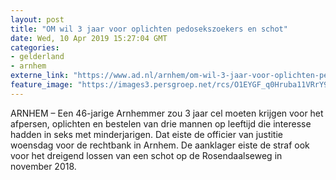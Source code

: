 ```yaml
---
layout: post
title: "OM wil 3 jaar voor oplichten pedosekszoekers en schot"
date: Wed, 10 Apr 2019 15:27:04 GMT
categories: 
- gelderland 
- arnhem 
externe_link: "https://www.ad.nl/arnhem/om-wil-3-jaar-voor-oplichten-pedosekszoekers-en-schot~a67abebb/"
feature_image: "https://images3.persgroep.net/rcs/O1EYGF_q0Hruba11VRrY9diyWEc/diocontent/143407840/_fitwidth/400/?appId=21791a8992982cd8da851550a453bd7f&quality=0.7"
---
```


ARNHEM – Een 46-jarige Arnhemmer zou 3 jaar cel moeten krijgen voor het afpersen, oplichten en bestelen van drie mannen op leeftijd die interesse hadden in seks met minderjarigen. Dat eiste de officier van justitie woensdag voor de rechtbank in Arnhem. De aanklager eiste de straf ook voor het dreigend lossen van een schot op de Rosendaalseweg in november 2018.
